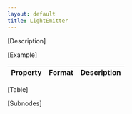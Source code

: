 ```yaml
---
layout: default
title: LightEmitter
---
```


[Description]

[Example]

|Property|Format|Description|
|--------|------|-----------|
[Table]

[Subnodes]
